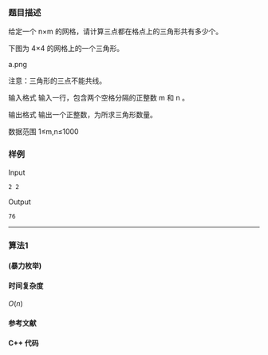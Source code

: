 ### 题目描述

给定一个  n×m  的网格，请计算三点都在格点上的三角形共有多少个。

下图为  4×4  的网格上的一个三角形。

a.png

注意：三角形的三点不能共线。

输入格式
输入一行，包含两个空格分隔的正整数  m  和  n 。

输出格式
输出一个正整数，为所求三角形数量。

数据范围
1≤m,n≤1000

### 样例

Input

```
2 2
```

Output

```
76
```

----------

### 算法1
#### (暴力枚举)


#### 时间复杂度

$O(n)$

#### 参考文献

#### C++ 代码

``` cpp

```